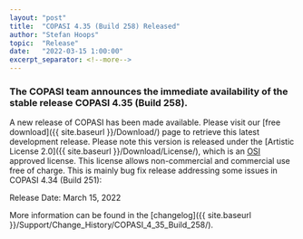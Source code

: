 ```yaml
--- 
layout: "post" 
title:  "COPASI 4.35 (Build 258) Released" 
author: "Stefan Hoops" 
topic:  "Release" 
date:   "2022-03-15 1:00:00" 
excerpt_separator: <!--more--> 
--- 
```

 
### The COPASI team announces the immediate availability of the stable release COPASI 4.35 (Build 258).
 
A new release of COPASI has been made available. Please visit our [free download]({{ site.baseurl }}/Download/) page to retrieve this latest development release. Please note this version is released under the [Artistic License 2.0]({{ site.baseurl }}/Download/License/), which is an [OSI](http://www.opensource.org/) approved license. This license allows non-commercial and commercial use free of charge. This is mainly bug fix release addressing some issues in COPASI 4.34 (Build 251):
 
Release Date: March 15, 2022 
 
More information can be found in the 
[changelog]({{ site.baseurl }}/Support/Change_History/COPASI_4_35_Build_258/). 
